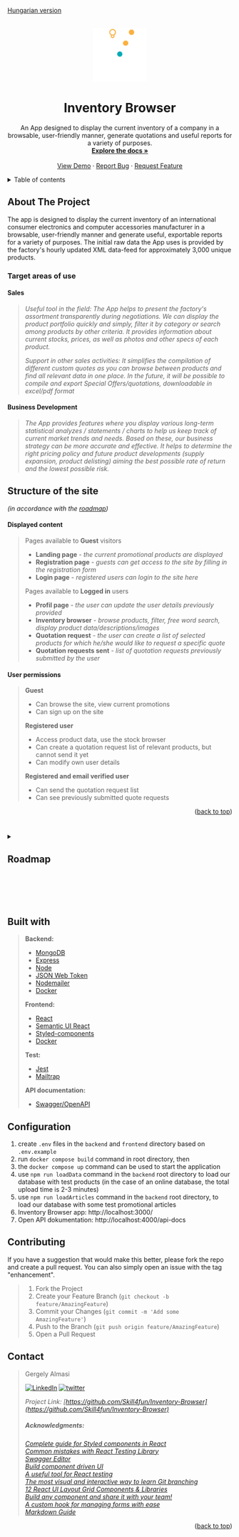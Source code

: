 [Hungarian version](/README.md)


<!-- PROJECT LOGO -->
<br />
<div align="center">
  <a href="https://github.com/Skill4fun/Inventory-Browser">
  <img src="/docs/icons/LOGO_transparent-background.png" alt="Logo" width="120" height="120">
  </a>

<div id="top"></div>
<h1 align="center">Inventory Browser</h1>

  <p align="center">
    An App designed to display the current inventory of a company in a browsable, user-friendly manner, generate quotations and useful reports for a variety of purposes.
    <br />
    <a href="https://github.com/Skill4fun/Inventory-Browser"><strong>Explore the docs »</strong></a>
    <br />
    <br />
    <a href="https://github.com/Skill4fun/Inventory-Browser">View Demo</a>
    ·
    <a href="https://github.com/Skill4fun/Inventory-Browser/issues">Report Bug</a>
    ·
    <a href="https://github.com/Skill4fun/Inventory-Browser/issues">Request Feature</a>
  </p>
</div>



<!-- TABLE OF CONTENTS -->
<details>
  <summary>Table of contents</summary>
  <ol>
    <li>
      <a href="#about-the-project">About the project</a>
      <ul>
        <li><a href="#target-areas-of-use">Target areas of use</a></li>
        <li><a href="#structure-of-the-site">Structure of the site</a></li>
        <li><a href="#displayed-content">Displayed content</a></li>
        <li><a href="#user-permissions">User permissions</a></li>
        <li><a href="#roadmap">Roadmap</a></li>
        <li><a href="#built-with">Built with</a></li>
      </ul>
    </li>
    <li><a href="#configuration">Configuration</a></li>
    <li><a href="#contribution">Contribution</a></li>
    <li><a href="#contact">Contact</a></li>
    <li><a href="#acknowledgments">Acknowledgments</a></li>
  </ol>
</details>


<!-- ABOUT THE PROJECT -->
## About The Project

The app is designed to display the current inventory of an international consumer electronics and computer accessories manufacturer in a browsable, user-friendly manner and generate useful, exportable reports for a variety of purposes.
The initial raw data the App uses is provided by the factory's hourly updated XML data-feed for approximately 3,000 unique products.



### Target areas of use

#### Sales
>_Useful tool in the field:
>The App helps to present the factory's assortment transparently during negotiations. We can display the product portfolio quickly and simply, filter it by category or search among products by other criteria.
>It provides information about current stocks, prices, as well as photos and other specs of each product._
>
>_Support in other sales activities:
>It simplifies the compilation of different custom quotes as you can browse between products and find all relevant data in one place.
>In the future, it will be possible to compile and export Special Offers/quotations, downloadable in excel/pdf format_

#### Business Development
>_The App provides features where you display various long-term statistical analyzes / statements / charts to help us keep track of current market trends and needs. Based on these, our business strategy can be more accurate and effective.
>It helps to determine the right pricing policy and future product developments (supply expansion, product delisting) aiming the best possible rate of return and the lowest possible risk._


## Structure of the site
_(in accordance with the [roadmap](#roadmap))_

#### Displayed content
>Pages available to **Guest** visitors
>* **Landing page** - _the current promotional products are displayed_  
>* **Registration page** - _guests can get access to the site by filling in the registration form_  
>* **Login page** - _registered users can login to the site here_
>
>Pages available to **Logged in** users
>* **Profil page** - _the user can update the user details previously provided_  
>* **Inventory browser** - _browse products, filter, free word search, display product data/descriptions/images_  
>* **Quotation request** - _the user can create a list of selected products for which he/she would like to request a specific quote_  
>* **Quotation requests sent** - _list of quotation requests previously submitted by the user_  

#### User permissions
>**Guest**  
>* Can browse the site, view current promotions
>* Can sign up on the site  
>
>**Registered user**  
>* Access product data, use the stock browser
>* Can create a quotation request list of relevant products, but cannot send it yet
>* Can modify own user details
>
>**Registered and email verified user**   
>* Can send the quotation request list
>* Can see previously submitted quote requests
<p align="right">(<a href="#top">back to top</a>)</p>


#
<!-- ROADMAP -->
<details> 
  <summary><h2>Roadmap<h2/></summary>  

- [X] Displaying current promotions and discounted products - main page
- [X] User registration
    - [X] Email verification (automatic confirmation link sending)
- [X] User login
- [X] Admin login, unique permissions
- [X] Inventory browser
    - [X] Load and display products with details and photos
    - [X] Filter displayed products
    - [X] Search product by ID/name
- [X] Compilation of a quotation request list
    - [X] compiling and sending list of selected products
    - [ ] export compiled list in excel format
    - [ ] export compiled list in pdf/word format
    - [ ] send list by email
- [ ] Special offer maker - Admin side
    - [ ] compiling a list of selected products - with date, name, qty, price, specs, photo, available stocks
    - [ ] export compiled list in excel format
- [ ] Statistics - Admin side
    - [ ] display changes in distribution prices for a given period
    - [ ] represent changes on a chart/diagram
- [ ] Automatic scheduled database update
    - [ ] Scheduled corporate database connection via xml/csv datafeed
    - [ ] EU Customs Tariff API connection - collection of product data (product category, customs tariff number/EKAER validation)
    - [ ] EU EPREL API connection - collection of product specifications (EPREL product data sheets, QR code)
    - [X] Database update (prices, stocks, product range)
- [ ] Contact form - sending user e-mail to the admin
<p align="right">(<a href="#top">back to top</a>)</p>
</details>

#
<br/>

<!-- STACK -->
## Built with
>**Backend:**
>* [MongoDB](https://www.mongodb.com/)
>* [Express](https://expressjs.com/)
>* [Node](https://nodejs.org/)
>* [JSON Web Token](https://jwt.io/)
>* [Nodemailer](https://nodemailer.com/)
>* [Docker](https://www.docker.com/)
>
>**Frontend:**  
>* [React](https://reactjs.org/)
>* [Semantic UI React](https://react.semantic-ui.com/)
>* [Styled-components](https://styled-components.com/)
>* [Docker](https://www.docker.com/)
>
>**Test:**  
>* [Jest](https://jestjs.io/)
>* [Mailtrap](https://mailtrap.io/)
>
>**API documentation:**  
>* [Swagger/OpenAPI](https://swagger.io/specification/)  
>

<!-- CONFIGURATION -->
## Configuration
  
1. create `.env` files in the `backend` and `frontend` directory based on `.env.example`
2. run `docker compose build` command in root directory, then
3. the `docker compose up` command can be used to start the application
4. use `npm run loadData` command in the `backend` root directory to load our database with test products (in the case of an online database, the total upload time is 2-3 minutes)
5. use `npm run loadArticles` command in the `backend` root directory, to load our database with some test promotional articles
6. Inventory Browser app: http://localhost:3000/
7. Open API dokumentation: http://localhost:4000/api-docs

<!-- CONTRIBUTING -->
## Contributing

If you have a suggestion that would make this better, please fork the repo and create a pull request. You can also simply open an issue with the tag "enhancement".

>1. Fork the Project
>2. Create your Feature Branch (`git checkout -b feature/AmazingFeature`)
>3. Commit your Changes (`git commit -m 'Add some AmazingFeature'`)
>4. Push to the Branch (`git push origin feature/AmazingFeature`)
>5. Open a Pull Request

<!-- CONTACT -->
## Contact

>Gergely Almasi 
>
>[![LinkedIn][linkedin-shield]][linkedin-url] [![twitter][twitter-shield]][twitter-url] 
>
>_Project Link: [https://github.com/Skill4fun/Inventory-Browser](https://github.com/Skill4fun/Inventory-Browser)_  
>
>
><!-- ACKNOWLEDGMENTS -->
>##### _Acknowledgments:_
>_[Complete guide for Styled components in React](https://dev.to/elijahtrillionz/complete-guide-on-how-to-use-styled-components-in-react-360c)_  
>_[Common mistakes with React Testing Library](https://kentcdodds.com/blog/common-mistakes-with-react-testing-library)_  
>_[Swagger Editor](https://editor.swagger.io/?docExpansion=none)_  
>_[Build component driven UI](https://storybook.js.org/)_  
>_[A useful tool for React testing](https://testing-playground.com/)_  
>_[The most visual and interactive way to learn Git branching](https://learngitbranching.js.org/)_  
>_[12 React UI Layout Grid Components & Libraries](https://blog.bitsrc.io/12-react-ui-layout-grid-components-and-libraries-for-2019-16e8aa5d0b08)_  
>_[Build any component and share it with your team!](https://bit.dev/)_  
>_[A custom hook for managing forms with ease](https://react-hook-form.com/api/useform/)_  
>_[Markdown Guide](https://www.markdownguide.org/basic-syntax/#reference-style-links)_

<p align="right">(<a href="#top">back to top</a>)</p>



<!-- MARKDOWN LINKS & IMAGES -->
[contributors-shield]: https://img.shields.io/github/contributors/Skill4fun/Inventory-Browser.svg
[contributors-url]: https://github.com/Skill4fun/Inventory-Browser/graphs/contributors
[forks-shield]: https://img.shields.io/github/forks/Skill4fun/Inventory-Browser.svg
[forks-url]: https://github.com/Skill4fun/Inventory-Browser/network/members
[stars-shield]: https://img.shields.io/github/stars/Skill4fun/Inventory-Browser.svg
[stars-url]: https://github.com/Skill4fun/Inventory-Browser/stargazers
[issues-shield]: https://img.shields.io/github/issues/Skill4fun/Inventory-Browser.svg
[issues-url]: https://github.com/Skill4fun/Inventory-Browser/issues
[license-shield]: https://img.shields.io/github/license/Skill4fun/Inventory-Browser.svg
[license-url]: https://github.com/Skill4fun/Inventory-Browser/blob/master/LICENSE.txt
[linkedin-shield]: https://img.shields.io/badge/-LinkedIn-black.svg?style=logo=linkedin&colorB=0092cc
[linkedin-url]: https://linkedin.com/in/gergo-almasi
[product-screenshot]: images/screenshot.png
[twitter-shield]: https://img.shields.io/twitter/url?style=social&url=https%3A%2F%2Ftwitter.com%2F
[twitter-url]: https://twitter.com/Skill4fun_
